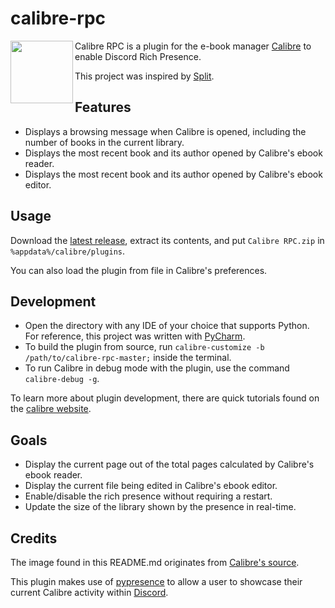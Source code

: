 # calibre-rpc
<img align="left" src="https://github.com/die/calibre-rpc/assets/48879283/b461e093-3d29-4042-b1e0-4091d9f37295" height="100" width="100"/>

Calibre RPC is a plugin for the e-book manager [Calibre](https://calibre-ebook.com/) to enable Discord Rich Presence.

This project was inspired by [Split](https://www.mobileread.com/forums/showthread.php?t=352476).
## Features
- Displays a browsing message when Calibre is opened, including the number of books in the current library.
- Displays the most recent book and its author opened by Calibre's ebook reader.
- Displays the most recent book and its author opened by Calibre's ebook editor.

## Usage

Download the [latest release](https://github.com/die/calibre-rpc/releases/latest), extract its contents, and put `Calibre RPC.zip` in `%appdata%/calibre/plugins`. 

You can also load the plugin from file in Calibre's preferences.

## Development
- Open the directory with any IDE of your choice that supports Python. For reference, this project was written with [PyCharm](https://www.jetbrains.com/pycharm/).
- To build the plugin from source, run `calibre-customize -b  /path/to/calibre-rpc-master;` inside the terminal.
- To run Calibre in debug mode with the plugin, use the command `calibre-debug -g`.
  
To learn more about plugin development, there are quick tutorials found on the [calibre website](https://manual.calibre-ebook.com/creating_plugins.html).

## Goals
- Display the current page out of the total pages calculated by Calibre's ebook reader.
- Display the current file being edited in Calibre's ebook editor.
- Enable/disable the rich presence without requiring a restart.
- Update the size of the library shown by the presence in real-time.

## Credits
The image found in this README.md originates from [Calibre's source](https://github.com/kovidgoyal/calibre).

This plugin makes use of [pypresence](https://github.com/qwertyquerty/pypresence) to allow a user to showcase their current Calibre activity within [Discord](https://discord.com/).
